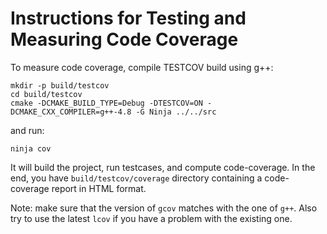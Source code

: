Instructions for Testing and Measuring Code Coverage
====================================================

To measure code coverage, compile TESTCOV build using g++:

    mkdir -p build/testcov
    cd build/testcov
    cmake -DCMAKE_BUILD_TYPE=Debug -DTESTCOV=ON -DCMAKE_CXX_COMPILER=g++-4.8 -G Ninja ../../src

and run:

    ninja cov
    
It will build the project, run testcases, and compute code-coverage. 
In the end, you have ``build/testcov/coverage`` directory containing
a code-coverage report in HTML format.

Note: make sure that the version of ``gcov`` matches with the one of
``g++``. Also try to use the latest ``lcov`` if you have a problem
with the existing one.

[gcov]: http://gcc.gnu.org/onlinedocs/gcc/Gcov.html
[lcov]: http://ltp.sourceforge.net/coverage/lcov.php

